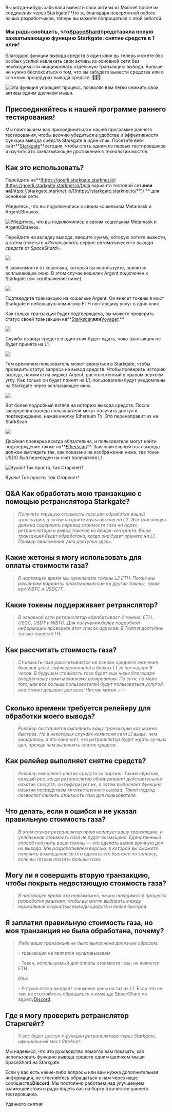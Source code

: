 Вы когда-нибудь забывали вывести свои активы из Mainnet после их соединения через Starkgate? Что ж, благодаря невероятной работе наших разработчиков, теперь вы можете попрощаться с этой заботой.

### Мы рады сообщить, что[SpaceShard](https://www.spaceshard.io/)представила новую захватывающую функцию Starkgate: снятие средств в 1 клик!

Благодаря функции вывода средств в один клик вы теперь можете без особых усилий извлекать свои активы из основной сети без необходимости инициировать отдельную транзакцию вывода. Больше не нужно беспокоиться о том, что вы забудете вывести средства или о сложных процедурах вывода средств. 🥳🥳🥳

![Эта функция упрощает процесс, позволяя вам легко снимать свои активы одним щелчком мыши.](/assets/meme-image-spaceshard.jpg "Эта функция упрощает процесс, позволяя вам легко снимать свои активы одним щелчком мыши.")

## Присоединяйтесь к нашей программе раннего тестирования!

Мы приглашаем вас присоединиться к нашей программе раннего тестирования, чтобы воочию убедиться в удобстве и эффективности функции вывода средств Starkgate в один клик. Посетите веб-сайт**[Starkgate](https://starkgate.starknet.io/terms)**сегодня, чтобы стать одним из первых тестировщиков и изучить это захватывающее достижение в технологии мостов.

## Как это использовать?

Перейдите на**[https://goerli.starkgate.starknet.io](https://goerli.starkgate.starknet.io/)для варианта тестовой сети**или на**\[https://starkgate.starknet.io/](https://starkgate.starknet.io/**)\ *\* для основной сети.

Убедитесь, что вы подключились к своим кошелькам Metamask и Argent/Braavos.

![Убедитесь, что вы подключились к своим кошелькам Metamask и Argent/Braavos.](/assets/metamask-argent-braavos-connection.jpg)

Перейдите на вкладку вывода, введите сумму, которую хотите вывести, а затем отметьте «*Использовать сервис автоматического вывода средств от SpaceShard*».

![](/assets/withdrawl-tab.jpg)

В зависимости от кошелька, который вы используете, появится всплывающее окно. В этом случае кошелек Argent подключен к Starkgate (см. изображение ниже).

![](/assets/argent-popup.jpg)

Подтвердите транзакцию на кошельке Argent. Он внесет токены в мост Starkgate и небольшую комиссию ETH поставщику услуг в один клик.

Как только транзакция будет подтверждена, вы можете проверить статус своей транзакции на**[Starkscan](https://starkscan.co/)**или**[Voyager](https://voyager.online/).**

![](/assets/transaction-is-being-processed-on-sn.jpg)

Служба вывода средств в один клик будет ждать, пока транзакция не будет принята на L1.

![](/assets/transaction-gets-accepted-on-l1.-.jpg)

Тем временем пользователь может вернуться в Starkgate, чтобы проверить статус запроса на вывод средств. Чтобы проверить историю вывода, нажмите на виджет Argent, расположенный в правом верхнем углу. Как только он будет принят на L1, пользователи будут уведомлены на Starkgate через всплывающее окно.

![](/assets/starkgate-page.jpg)

Вот более подробный взгляд на историю вывода средств. После завершения вывода пользователи могут получить доступ к подтверждению, нажав кнопку Ethereum Tx. Это перенаправит их на StarkScan.

![](/assets/withdrawal-history-confirmation.jpg)

Двойная проверка всегда обязательна, и пользователи могут найти подтверждение также на**[Etherscan](https://etherscan.io/)**. Заключительный этап вывода должен выглядеть так, как показано на изображении ниже, где токен USDC был переведен на счет получателя L1.

![](/assets/etherscan.jpg "Вуаля! Так просто, так Старкнет!")

*Вуаля! Так просто, так Старкнет!*

## Q&A Как обработать мою транзакцию с помощью ретранслятора Starkgate?

> *Получите текущую стоимость газа для обработки вашей транзакции, а затем создайте мультивызов на L2. Эта транзакция должна содержать перевод стоимости газа на адрес ретранслятора и вывод токенов из бридж-контракта. Ваша транзакция будет обработана, когда она будет принята на L1. Пример приложения узла доступен здесь.*

## Какие жетоны я могу использовать для оплаты стоимости газа?

> *В настоящее время мы принимаем токены L2 ETH. Позже мы расширим варианты оплаты комиссии на другие токены, такие как WBTC и USDC/T.*

## Какие токены поддерживает ретранслятор?

> *В основной сети ретранслятор обрабатывает 4 токена: ETH, USDC, USDT и WBTC. Для получения более подробной информации проверьте этот список адресов. В Testnet доступны только токены ETH.*

## Как рассчитать стоимость газа?

> *Стоимость газа рассчитывается на основе среднего значения базовой цены, зафиксированной в блоках L1 за последние 8 часов. В будущем стоимость газа будет еще ниже благодаря внедренному нами механизму дозирования. По сути, по мере того, как все больше пользователей будут пользоваться услугой, она станет дешевле для всех! Чистая магия 🪄✨*

## Сколько времени требуется релейеру для обработки моего вывода?

> *Релейер постарается выполнить вашу транзакцию как можно быстрее. Но в некоторых случаях комиссия сети L1 выше, чем ожидалось, а это означает, что ретранслятор будет ждать лучших цен, прежде чем выполнять снятие средств.*

## Как релейер выполняет снятие средств?

> *Релейер выполняет снятие средств за партию. Таким образом, каждый раз, когда ретранслятор обнаруживает действительное изъятие средств, он буферизует их, а затем выполняет функцию изъятия посредством множественного вызова. Такой подход позволяет снизить стоимость газа для пользователя.*

## Что делать, если я ошибся и не указал правильную стоимость газа?

> *В этом случае ретранслятор проигнорирует вашу транзакцию, и уплаченная стоимость газа не будет возмещена. Единственный способ получить ваши токены — это сделать вызов вручную для их вывода. Мы разрабатываем версию, в которой вы сможете получить возмещение за tx и сделать это быстрее по запросу, если вы готовы платить больше газа.*

## Могу ли я совершить вторую транзакцию, чтобы покрыть недостающую стоимость газа?

> *В настоящее время это невозможно, но мы находимся в процессе разработки решения, чтобы вы могли выбирать между нормальной скоростью вывода средств и более быстрой.*

## Я заплатил правильную стоимость газа, но моя транзакция не была обработана, почему?

> *Либо ваша транзакция не была выполнена должным образом:*
> 
> \- транзакция не является мультивызовом
> 
> \- Токен, используемый для оплаты стоимости газа, не является ETH.
> 
> *Или:*
> 
> \- Ретранслятор ожидает снижения цены на газ на L1. Если это не так, не стесняйтесь обращаться к команде SpaceShard по адресу[Discord](https://discord.gg/6PKcsRPQKC).

## Где я могу проверить ретранслятор Старкгейт?

> *У вас будет доступ к функции ретранслятора через Starkgate, официальный мост Starknet.*

Мы надеемся, что это руководство помогло вам показать, как использовать функцию вывода средств одним щелчком мыши SpaceShard на Starkgate.

Если у вас есть какие-либо вопросы или вам нужна дополнительная информация, не стесняйтесь обращаться к нам через наше сообщество**Discord**. Мы постоянно работаем над улучшением взаимодействия и рады видеть вас на борту в качестве раннего тестировщика.

Удачного снятия!

[](https://medium.com/tag/starkware?source=post_page-----5e96e5dc152c---------------starkware-----------------)
